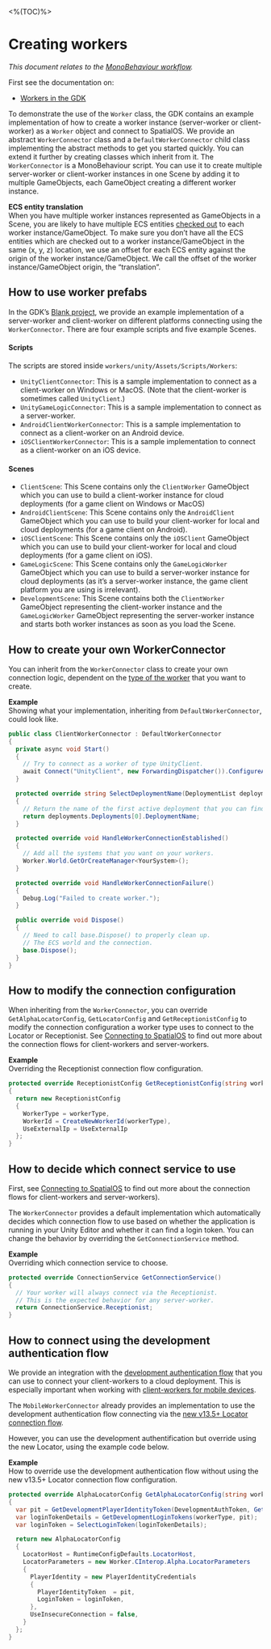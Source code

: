<%(TOC)%>
# Creating workers
_This document relates to the [MonoBehaviour workflow](\{\{urlRoot\}\}/reference/intro-workflows-spatialos-entities)._

First see the documentation on:

* [Workers in the GDK](\{\{urlRoot\}\}/reference/workers/workers-in-the-gdk)

To demonstrate the use of the `Worker` class, the GDK contains an example implementation
of how to create a worker instance (server-worker or client-worker) as a `Worker` object and connect to SpatialOS. We provide an abstract `WorkerConnector` class and a `DefaultWorkerConnector` child class implementing the abstract methods to get you started quickly. You can extend it further by creating classes which inherit from it.
The `WorkerConnector` is a MonoBehaviour script. You can use it to create multiple server-worker or client-worker instances in one Scene by adding it to multiple GameObjects, each GameObject creating a different worker instance.

**ECS entity translation** <br/>
When you have multiple worker instances represented as GameObjects in a Scene, you are likely to have multiple ECS entities [checked out](\{\{urlRoot\}\}/reference/glossary#authority) to each worker instance/GameObject. To make sure you don’t have all the ECS entities which are checked out to a worker instance/GameObject in the same (x, y, z) location, we use an offset for each ECS entity against the origin of the worker instance/GameObject.  We call the offset of the worker instance/GameObject origin, the “translation”.


## How to use worker prefabs

In the GDK’s [Blank project](https://github.com/spatialos/gdk-for-unity-blank-project), we provide an example implementation of a server-worker and client-worker on different platforms connecting using the `WorkerConnector`. There are four example scripts and five example Scenes.

#### Scripts
The scripts are stored inside `workers/unity/Assets/Scripts/Workers`:

* `UnityClientConnector`: This is a sample implementation to connect as a client-worker on Windows or MacOS. (Note that the client-worker is sometimes called `UnityClient`.)
* `UnityGameLogicConnector`: This is a sample implementation to connect as a server-worker.
* `AndroidClientWorkerConnector`: This is a sample implementation to connect as a client-worker on an Android device.
* `iOSClientWorkerConnector`: This is a sample implementation to connect as a client-worker on an iOS device.

#### Scenes

* `ClientScene`: This Scene contains only the `ClientWorker` GameObject which you can use to build a client-worker instance for cloud deployments (for a game client on Windows or MacOS)
* `AndroidClientScene`: This Scene contains only the `AndroidClient` GameObject which you can use to build your client-worker for local and cloud deployments (for a game client on Android).
* `iOSClientScene`: This Scene contains only the `iOSClient` GameObject which you can use to build your client-worker for local and cloud deployments (for a game client on iOS).
* `GameLogicScene`: This Scene contains only the `GameLogicWorker` GameObject which you can use to build a server-worker instance for cloud deployments (as it’s a server-worker instance, the game client platform you are using is irrelevant).
* `DevelopmentScene`: This Scene contains both the `ClientWorker` GameObject representing the client-worker instance and the `GameLogicWorker` GameObject representing the server-worker instance and starts both worker instances as soon as you load the Scene.

## How to create your own WorkerConnector
You can inherit from the `WorkerConnector` class to create your own connection logic, dependent on the [type of the worker](\{\{urlRoot\}\}/reference/glossary#worker-types) that you want to create.

**Example**</br>
Showing what your implementation, inheriting from `DefaultWorkerConnector`, could look like.

```csharp
public class ClientWorkerConnector : DefaultWorkerConnector
{
  private async void Start()
  {
    // Try to connect as a worker of type UnityClient.
    await Connect("UnityClient", new ForwardingDispatcher()).ConfigureAwait(false);
  }

  protected override string SelectDeploymentName(DeploymentList deployments)
  {
    // Return the name of the first active deployment that you can find.
    return deployments.Deployments[0].DeploymentName;
  }

  protected override void HandleWorkerConnectionEstablished()
  {
    // Add all the systems that you want on your workers.
    Worker.World.GetOrCreateManager<YourSystem>();
  }

  protected override void HandleWorkerConnectionFailure()
  {
    Debug.Log("Failed to create worker.");
  }

  public override void Dispose()
  {
    // Need to call base.Dispose() to properly clean up.
    // The ECS world and the connection.
    base.Dispose();
  }
}
```

## How to modify the connection configuration

When inheriting from the `WorkerConnector`, you can override `GetAlphaLocatorConfig`, `GetLocatorConfig` and
`GetReceptionistConfig` to modify the connection configuration a worker type uses to connect to the
Locator or Receptionist. See [Connecting to SpatialOS](\{\{urlRoot\}\}/reference/connecting-to-spatialos) to find out more about the connection flows for client-workers and server-workers.

**Example** </br>
Overriding the Receptionist connection flow configuration.

```csharp
protected override ReceptionistConfig GetReceptionistConfig(string workerType)
{
  return new ReceptionistConfig
  {
    WorkerType = workerType,
    WorkerId = CreateNewWorkerId(workerType),
    UseExternalIp = UseExternalIp
  };
}
```

## How to decide which connect service to use
First, see [Connecting to SpatialOS](\{\{urlRoot\}\}/reference/connecting-to-spatialos) to find out more about the connection flows for client-workers and server-workers).

The `WorkerConnector` provides a default implementation which automatically decides which connection flow to use based on whether the application is running in your Unity Editor and whether it can find a login token. You can change the behavior by overriding the `GetConnectionService` method.

**Example** </br>
Overriding which connection service to choose.

```csharp
protected override ConnectionService GetConnectionService()
{
  // Your worker will always connect via the Receptionist.
  // This is the expected behavior for any server-worker.
  return ConnectionService.Receptionist;
}
```

## How to connect using the development authentication flow
We provide an integration with the [development authentication flow](https://docs.improbable.io/reference/latest/shared/auth/development-authentication#developmentauthenticationtoken-maintenance) that you can use to connect your client-workers to a cloud deployment. This is especially important when working with [client-workers for mobile devices](\{\{urlRoot\}\}/reference/mobile/overview). 

The `MobileWorkerConnector` already provides an implementation to use the development authentication flow connecting via the [new v13.5+ Locator connection flow](\{\{urlRoot\}\}/reference/connecting-to-spatialos#locator-connection-flow).

However, you can use the development authentification but override using the new Locator, using the example code below.

**Example** </br>
How to override use the development authentication flow without using the new v13.5+ Locator connection flow configuration.

```csharp
protected override AlphaLocatorConfig GetAlphaLocatorConfig(string workerType)
{
  var pit = GetDevelopmentPlayerIdentityToken(DevelopmentAuthToken, GetPlayerId(), GetDisplayName());
  var loginTokenDetails = GetDevelopmentLoginTokens(workerType, pit);
  var loginToken = SelectLoginToken(loginTokenDetails);

  return new AlphaLocatorConfig
  {
    LocatorHost = RuntimeConfigDefaults.LocatorHost,
    LocatorParameters = new Worker.CInterop.Alpha.LocatorParameters
    {
      PlayerIdentity = new PlayerIdentityCredentials
      {
        PlayerIdentityToken  = pit,
        LoginToken = loginToken,
      },
      UseInsecureConnection = false,
    }
  };
}
```

